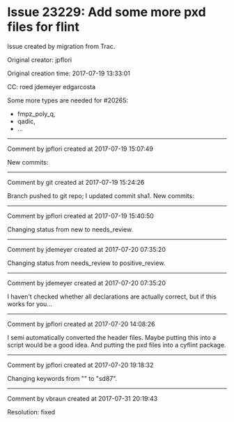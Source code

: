 # Issue 23229: Add some more pxd files for flint

Issue created by migration from Trac.

Original creator: jpflori

Original creation time: 2017-07-19 13:33:01

CC:  roed jdemeyer edgarcosta

Some more types are needed for #20265:
* fmpz_poly_q,
* qadic,
* ...


---

Comment by jpflori created at 2017-07-19 15:07:49

New commits:


---

Comment by git created at 2017-07-19 15:24:26

Branch pushed to git repo; I updated commit sha1. New commits:


---

Comment by jpflori created at 2017-07-19 15:40:50

Changing status from new to needs_review.


---

Comment by jdemeyer created at 2017-07-20 07:35:20

Changing status from needs_review to positive_review.


---

Comment by jdemeyer created at 2017-07-20 07:35:20

I haven't checked whether all declarations are actually correct, but if this works for you...


---

Comment by jpflori created at 2017-07-20 14:08:26

I semi automatically converted the header files.
Maybe putting this into a script would be a good idea.
And putting the pxd files into a cyflint package.


---

Comment by jpflori created at 2017-07-20 19:18:32

Changing keywords from "" to "sd87".


---

Comment by vbraun created at 2017-07-31 20:19:43

Resolution: fixed
